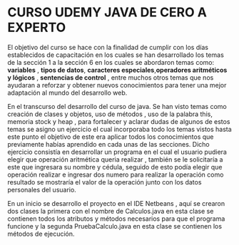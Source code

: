 # CURSO UDEMY JAVA DE CERO A EXPERTO

El objetivo del curso se hace con la finalidad de cumplir con los días establecidos de capacitación en los cuales se han desarrollado los temas de la sección 1 a la sección 6 en los cuales se abordaron temas como: **variables** , **tipos de datos**, **caracteres especiales**,**operadores aritméticos y lógicos** , **sentencias de control** , entre muchos otros temas que nos ayudaran a reforzar  y obtener nuevos conocimientos para tener una mejor adaptación al mundo del desarrollo web.

En el transcurso del desarrollo del curso de java. Se han visto temas como creación de clases y objetos, uso de métodos , uso de la palabra this, memoria stock y heap , para fortalecer  y aclarar dudas de algunos de estos temas se asigno un ejercicio el cual incorporaba todo los temas vistos hasta este punto el objetivo de este era aplicar todos los conocimientos que previamente habías aprendido en cada unas de las secciones. Dicho ejercicio consistía en desarrollar un programa en el cual  el usuario pudiera elegir que operación aritmética queria realizar , también se le solicitaría a este que ingresara su nombre y cédula, seguido de esto podía elegir que operación realizar e ingresar dos numero para realizar la operación como resultado se mostraría el valor de la operación junto con los datos personales del usuario.

En un inicio se desarrollo el proyecto  en el IDE Netbeans , aquí se crearon dos clases la primera con el nombre de Calculos.java en esta clase se contienen todos los atributos y métodos necesarios para que el programa funcione y la segunda PruebaCalculo.java  en esta clase se contienen los métodos de ejecución.





